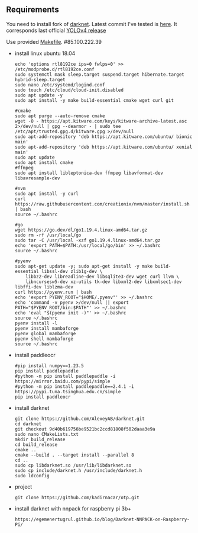 ## Requirements

You need to install fork of [darknet](https://github.com/AlexeyAB/darknet). Latest commit I've tested is [here](https://github.com/AlexeyAB/darknet/commit/9d40b619756be9521bc2ccd81808f502daaa3e9a). It corresponds last official [YOLOv4 release](https://github.com/AlexeyAB/darknet/releases/tag/yolov4)

Use provided [Makefile](Makefile).
#85.100.222.39

* install linux ubuntu 18.04
    ```shell
    echo 'options rtl8192ce ips=0 fwlps=0' >> /etc/modprobe.d/rtl8192ce.conf
    sudo systemctl mask sleep.target suspend.target hibernate.target hybrid-sleep.target
    sudo nano /etc/systemd/logind.conf
    sudo touch /etc/cloud/cloud-init.disabled
    sudo apt update -y
    sudo apt install -y make build-essential cmake wget curl git

    #cmake
    sudo apt purge --auto-remove cmake
    wget -O - https://apt.kitware.com/keys/kitware-archive-latest.asc 2>/dev/null | gpg --dearmor - | sudo tee /etc/apt/trusted.gpg.d/kitware.gpg >/dev/null    
    sudo apt-add-repository 'deb https://apt.kitware.com/ubuntu/ bionic main'
    sudo apt-add-repository 'deb https://apt.kitware.com/ubuntu/ xenial main'
    sudo apt update
    sudo apt install cmake
    #ffmpeg
    sudo apt install libleptonica-dev ffmpeg libavformat-dev libavresample-dev

    #nvm
    sudo apt install -y curl 
    curl https://raw.githubusercontent.com/creationix/nvm/master/install.sh | bash
    source ~/.bashrc 
    
    #go
    wget https://go.dev/dl/go1.19.4.linux-amd64.tar.gz
    sudo rm -rf /usr/local/go 
    sudo tar -C /usr/local -xzf go1.19.4.linux-amd64.tar.gz
    echo 'export PATH=$PATH:/usr/local/go/bin' >> ~/.bashrc 
    source ~/.bashrc 

    #pyenv
    sudo apt-get update -y; sudo apt-get install -y make build-essential libssl-dev zlib1g-dev \
        libbz2-dev libreadline-dev libsqlite3-dev wget curl llvm \
        libncursesw5-dev xz-utils tk-dev libxml2-dev libxmlsec1-dev libffi-dev liblzma-dev
    curl https://pyenv.run | bash
    echo 'export PYENV_ROOT="$HOME/.pyenv"' >> ~/.bashrc 
    echo 'command -v pyenv >/dev/null || export PATH="$PYENV_ROOT/bin:$PATH"' >> ~/.bashrc 
    echo 'eval "$(pyenv init -)"' >> ~/.bashrc 
    source ~/.bashrc 
    pyenv install -l
    pyenv install mambaforge
    pyenv global mambaforge
    pyenv shell mambaforge
    source ~/.bashrc 
    ```
* install paddleocr
    ```shell
    #pip install numpy==1.23.5
    pip install paddlepaddle
    #python -m pip install paddlepaddle -i https://mirror.baidu.com/pypi/simple
    #python -m pip install paddlepaddle==2.4.1 -i https://pypi.tuna.tsinghua.edu.cn/simple
    pip install paddleocr
    ```
* install darknet 
    ```shell
    git clone https://github.com/AlexeyAB/darknet.git
    cd darknet
    git checkout 9d40b619756be9521bc2ccd81808f502daaa3e9a 
    sudo nano CMakeLists.txt
    mkdir build_release
    cd build_release
    cmake ..
    cmake --build . --target install --parallel 8
    cd ..
    sudo cp libdarknet.so /usr/lib/libdarknet.so
	sudo cp include/darknet.h /usr/include/darknet.h
	sudo ldconfig
    ```
* project
    ```shell
    git clone https://github.com/kadirnacar/otp.git
    ```
* install darknet with nnpack for raspberry pi 3b+
    ```shell
    https://egemenertugrul.github.io/blog/Darknet-NNPACK-on-Raspberry-Pi/
    ```